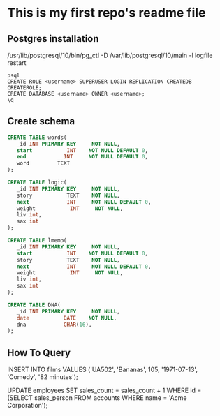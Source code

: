 # This is my first repo's readme file
## Postgres installation

/usr/lib/postgresql/10/bin/pg_ctl -D /var/lib/postgresql/10/main -l logfile restart
```
psql
CREATE ROLE <username> SUPERUSER LOGIN REPLICATION CREATEDB CREATEROLE;
CREATE DATABASE <username> OWNER <username>;
\q
```


## Create schema
```SQL
CREATE TABLE words(
   _id INT PRIMARY KEY     NOT NULL,
   start           INT    NOT NULL DEFAULT 0,
   end            INT     NOT NULL DEFAULT 0,
   word        	TEXT
);

CREATE TABLE logic(
   _id INT PRIMARY KEY     NOT NULL,
   story           TEXT    NOT NULL,
   next            INT     NOT NULL DEFAULT 0,
   weight 			INT 	NOT NULL,
   liv int,
   sax int
);

CREATE TABLE lmemo(
   _id INT PRIMARY KEY     NOT NULL,
   start           INT    NOT NULL DEFAULT 0,
   story           TEXT    NOT NULL,
   next            INT     NOT NULL DEFAULT 0,
   weight 			INT 	NOT NULL,
   liv int,
   sax int
);

CREATE TABLE DNA(
   _id INT PRIMARY KEY     NOT NULL,
   date           DATE    NOT NULL,
   dna            CHAR(16),
);
```


## How To Query

INSERT INTO films VALUES
    ('UA502', 'Bananas', 105, '1971-07-13', 'Comedy', '82 minutes');

UPDATE employees SET sales_count = sales_count + 1 WHERE id =
  (SELECT sales_person FROM accounts WHERE name = 'Acme Corporation');